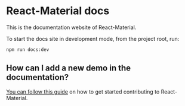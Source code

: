 # React-Material docs

This is the documentation website of React-Material.

To start the docs site in development mode, from the project root, run:

```sh
npm run docs:dev
```

## How can I add a new demo in the documentation?

[You can follow this guide](http://git.dev.sh.ctripcorp.com/sixthquake/react-material/blob/v1-beta/CONTRIBUTING.md)
on how to get started contributing to React-Material.
